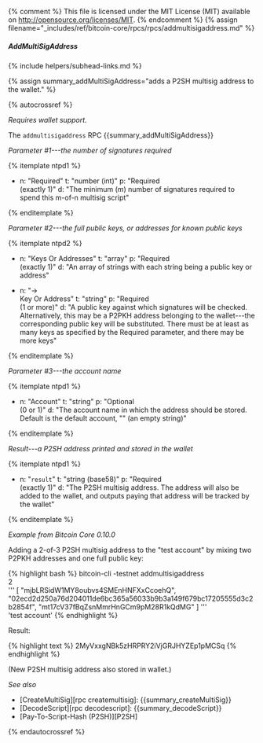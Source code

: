 {% comment %}
This file is licensed under the MIT License (MIT) available on
http://opensource.org/licenses/MIT.
{% endcomment %}
{% assign filename="_includes/ref/bitcoin-core/rpcs/rpcs/addmultisigaddress.md" %}

##### AddMultiSigAddress
{% include helpers/subhead-links.md %}

{% assign summary_addMultiSigAddress="adds a P2SH multisig address to the wallet." %}

{% autocrossref %}

*Requires wallet support.*

The `addmultisigaddress` RPC {{summary_addMultiSigAddress}}

*Parameter #1---the number of signatures required*

{% itemplate ntpd1 %}
- n: "Required"
  t: "number (int)"
  p: "Required<br>(exactly 1)"
  d: "The minimum (*m*) number of signatures required to spend this m-of-n multisig script"

{% enditemplate %}

*Parameter #2---the full public keys, or addresses for known public keys*

{% itemplate ntpd2 %}
- n: "Keys Or Addresses"
  t: "array"
  p: "Required<br>(exactly 1)"
  d: "An array of strings with each string being a public key or address"

- n: "→<br>Key Or Address"
  t: "string"
  p: "Required<br>(1 or more)"
  d: "A public key against which signatures will be checked.  Alternatively, this may be a P2PKH address belonging to the wallet---the corresponding public key will be substituted.  There must be at least as many keys as specified by the Required parameter, and there may be more keys"

{% enditemplate %}

*Parameter #3---the account name*

{% itemplate ntpd1 %}
- n: "Account"
  t: "string"
  p: "Optional<br>(0 or 1)"
  d: "The account name in which the address should be stored.  Default is the default account, \"\" (an empty string)"

{% enditemplate %}

*Result---a P2SH address printed and stored in the wallet*

{% itemplate ntpd1 %}
- n: "`result`"
  t: "string (base58)"
  p: "Required<br>(exactly 1)"
  d: "The P2SH multisig address.  The address will also be added to the wallet, and outputs paying that address will be tracked by the wallet"

{% enditemplate %}

*Example from Bitcoin Core 0.10.0*

Adding a 2-of-3 P2SH multisig address to the "test account" by mixing
two P2PKH addresses and one full public key:

{% highlight bash %}
bitcoin-cli -testnet addmultisigaddress \
  2 \
  '''
    [
      "mjbLRSidW1MY8oubvs4SMEnHNFXxCcoehQ",
      "02ecd2d250a76d204011de6bc365a56033b9b3a149f679bc17205555d3c2b2854f",
      "mt17cV37fBqZsnMmrHnGCm9pM28R1kQdMG"
    ]
  ''' \
  'test account'
{% endhighlight %}

Result:

{% highlight text %}
2MyVxxgNBk5zHRPRY2iVjGRJHYZEp1pMCSq
{% endhighlight %}

(New P2SH multisig address also stored in wallet.)

*See also*

* [CreateMultiSig][rpc createmultisig]: {{summary_createMultiSig}}
* [DecodeScript][rpc decodescript]: {{summary_decodeScript}}
* [Pay-To-Script-Hash (P2SH)][P2SH]

{% endautocrossref %}
